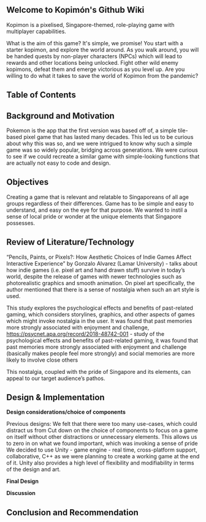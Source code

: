 ## Welcome to Kopimón's Github Wiki

Kopimon is a pixelised, Singapore-themed, role-playing game with multiplayer capabilities. 

What is the aim of this game? It's simple, we promise! You start with a starter kopimon, and explore the world around. As you walk around, you will be handed quests by non-player characters (NPCs) which will lead to rewards and other locations being unlocked. Fight other wild enemy kopimons, defeat them and emerge victorious as you level up. Are you willing to do what it takes to save the world of Kopimon from the pandemic?


## Table of Contents



## Background and Motivation

Pokemon is the app that the first version was based off of, a simple tile-based pixel game that has lasted many decades. This led us to be curious about why this was so, and we were intrigued to know why such a simple game was so widely popular, bridging across generations. We were curious to see if we could recreate a similar game with simple-looking functions that are actually not easy to code and design. 


## Objectives

Creating a game that is relevant and relatable to Singaporeans of all age groups regardless of their differences. Game has to be simple and easy to understand, and easy on the eye for that purpose. We wanted to instil a sense of local pride or wonder at the unique elements that Singapore possesses.


## Review of Literature/Technology

“Pencils, Paints, or Pixels?: How Aesthetic Choices of Indie Games Affect Interactive Experience” by Gonzalo Alvarez (Lamar University) - talks about how indie games (i.e. pixel art and hand drawn stuff) survive in today’s world, despite the release of games with newer technologies such as photorealistic graphics and smooth animation. On pixel art specifically, the author mentioned that there is a sense of nostalgia when such an art style is used.

This study explores the psychological effects and benefits of past-related gaming, which considers storylines, graphics, and other aspects of games which might invoke nostalgia in the user. It was found that past memories more strongly associated with enjoyment and challenge, https://psycnet.apa.org/record/2018-48742-001 - study of the psychological effects and benefits of past-related gaming, it was found that past memories more strongly associated with enjoyment and challenge (basically makes people feel more strongly) and social memories are more likely to involve close others 

This nostalgia, coupled with the pride of Singapore and its elements, can appeal to our target audience’s pathos. 



## Design & Implementation

**Design considerations/choice of components**

Previous designs:
We felt that there were too many use-cases, which could distract us from 
Cut down on the choice of components to focus on a game on itself without other distractions or unnecessary elements. This allows us to zero in on what we found important, which was invoking a sense of pride 
We decided to use Unity - game engine - real time, cross-platform support, collaborative, C++ as we were planning to create a working game at the end of it. Unity also provides a high level of flexibility and modifiability in terms of the design and art.	


**Final Design**



**Discussion**




## Conclusion and Recommendation

